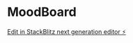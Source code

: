 # MoodBoard

[Edit in StackBlitz next generation editor ⚡️](https://stackblitz.com/~/github.com/ArthurOllier/MoodBoard)